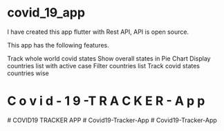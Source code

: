 # covid_19_app

I have created this app flutter with Rest API, API is open source.


This app has the following features.

Track whole world covid states
Show overall states in Pie Chart
Display countries list with active case
Filter countries list
Track covid states countries wise


#  C o v i d - 1 9 -T R A C K E R - A p p 
 
 #   C O V I D 1 9   T R A C K E R   A P P  
 #   C o v i d 1 9 - T r a c k e r - A p p  
 #   C o v i d 1 9 - T r a c k e r - A p p  
 
